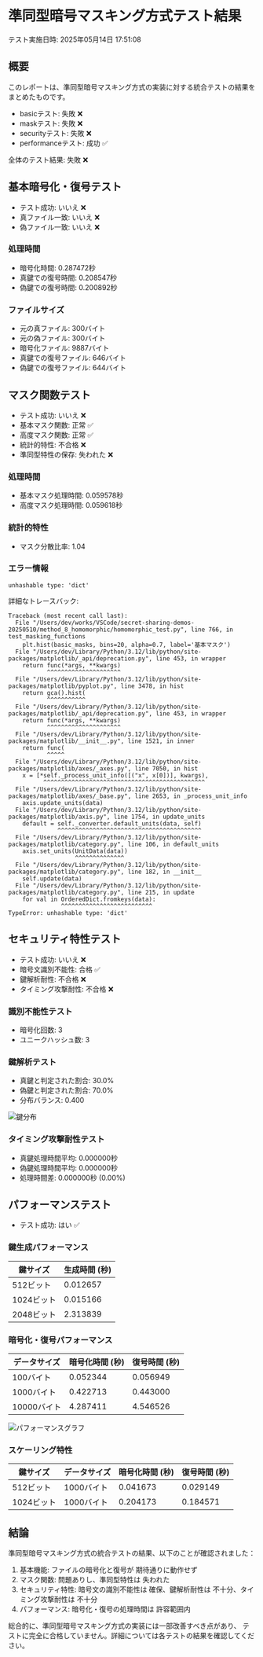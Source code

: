 # 準同型暗号マスキング方式テスト結果

テスト実施日時: 2025年05月14日 17:51:08

## 概要

このレポートは、準同型暗号マスキング方式の実装に対する統合テストの結果をまとめたものです。

- basicテスト: 失敗 ❌
- maskテスト: 失敗 ❌
- securityテスト: 失敗 ❌
- performanceテスト: 成功 ✅

全体のテスト結果: 失敗 ❌

## 基本暗号化・復号テスト

- テスト成功: いいえ ❌
- 真ファイル一致: いいえ ❌
- 偽ファイル一致: いいえ ❌

### 処理時間

- 暗号化時間: 0.287472秒
- 真鍵での復号時間: 0.208547秒
- 偽鍵での復号時間: 0.200892秒

### ファイルサイズ

- 元の真ファイル: 300バイト
- 元の偽ファイル: 300バイト
- 暗号化ファイル: 9887バイト
- 真鍵での復号ファイル: 646バイト
- 偽鍵での復号ファイル: 644バイト

## マスク関数テスト

- テスト成功: いいえ ❌
- 基本マスク関数: 正常 ✅
- 高度マスク関数: 正常 ✅
- 統計的特性: 不合格 ❌
- 準同型特性の保存: 失われた ❌

### 処理時間

- 基本マスク処理時間: 0.059578秒
- 高度マスク処理時間: 0.059618秒

### 統計的特性

- マスク分散比率: 1.04

### エラー情報

```
unhashable type: 'dict'
```


詳細なトレースバック:

```
Traceback (most recent call last):
  File "/Users/dev/works/VSCode/secret-sharing-demos-20250510/method_8_homomorphic/homomorphic_test.py", line 766, in test_masking_functions
    plt.hist(basic_masks, bins=20, alpha=0.7, label='基本マスク')
  File "/Users/dev/Library/Python/3.12/lib/python/site-packages/matplotlib/_api/deprecation.py", line 453, in wrapper
    return func(*args, **kwargs)
           ^^^^^^^^^^^^^^^^^^^^^
  File "/Users/dev/Library/Python/3.12/lib/python/site-packages/matplotlib/pyplot.py", line 3478, in hist
    return gca().hist(
           ^^^^^^^^^^^
  File "/Users/dev/Library/Python/3.12/lib/python/site-packages/matplotlib/_api/deprecation.py", line 453, in wrapper
    return func(*args, **kwargs)
           ^^^^^^^^^^^^^^^^^^^^^
  File "/Users/dev/Library/Python/3.12/lib/python/site-packages/matplotlib/__init__.py", line 1521, in inner
    return func(
           ^^^^^
  File "/Users/dev/Library/Python/3.12/lib/python/site-packages/matplotlib/axes/_axes.py", line 7050, in hist
    x = [*self._process_unit_info([("x", x[0])], kwargs),
          ^^^^^^^^^^^^^^^^^^^^^^^^^^^^^^^^^^^^^^^^^^^^^^
  File "/Users/dev/Library/Python/3.12/lib/python/site-packages/matplotlib/axes/_base.py", line 2653, in _process_unit_info
    axis.update_units(data)
  File "/Users/dev/Library/Python/3.12/lib/python/site-packages/matplotlib/axis.py", line 1754, in update_units
    default = self._converter.default_units(data, self)
              ^^^^^^^^^^^^^^^^^^^^^^^^^^^^^^^^^^^^^^^^^
  File "/Users/dev/Library/Python/3.12/lib/python/site-packages/matplotlib/category.py", line 106, in default_units
    axis.set_units(UnitData(data))
                   ^^^^^^^^^^^^^^
  File "/Users/dev/Library/Python/3.12/lib/python/site-packages/matplotlib/category.py", line 182, in __init__
    self.update(data)
  File "/Users/dev/Library/Python/3.12/lib/python/site-packages/matplotlib/category.py", line 215, in update
    for val in OrderedDict.fromkeys(data):
               ^^^^^^^^^^^^^^^^^^^^^^^^^^
TypeError: unhashable type: 'dict'

```

## セキュリティ特性テスト

- テスト成功: いいえ ❌
- 暗号文識別不能性: 合格 ✅
- 鍵解析耐性: 不合格 ❌
- タイミング攻撃耐性: 不合格 ❌

### 識別不能性テスト

- 暗号化回数: 3
- ユニークハッシュ数: 3

### 鍵解析テスト

- 真鍵と判定された割合: 30.0%
- 偽鍵と判定された割合: 70.0%
- 分布バランス: 0.400

![鍵分布](security_test/key_distribution_20250514-175047.png)

### タイミング攻撃耐性テスト

- 真鍵処理時間平均: 0.000000秒
- 偽鍵処理時間平均: 0.000000秒
- 処理時間差: 0.000000秒 (0.00%)

## パフォーマンステスト

- テスト成功: はい ✅

### 鍵生成パフォーマンス

| 鍵サイズ | 生成時間 (秒) |
|---------|-------------|
| 512ビット | 0.012657 |
| 1024ビット | 0.015166 |
| 2048ビット | 2.313839 |

### 暗号化・復号パフォーマンス

| データサイズ | 暗号化時間 (秒) | 復号時間 (秒) |
|------------|--------------|------------|
| 100バイト | 0.052344 | 0.056949 |
| 1000バイト | 0.422713 | 0.443000 |
| 10000バイト | 4.287411 | 4.546526 |

![パフォーマンスグラフ](performance_test/performance_graph_20250514-175108.png)

### スケーリング特性

| 鍵サイズ | データサイズ | 暗号化時間 (秒) | 復号時間 (秒) |
|---------|------------|--------------|------------|
| 512ビット | 1000バイト | 0.041673 | 0.029149 |
| 1024ビット | 1000バイト | 0.204173 | 0.184571 |

## 結論

準同型暗号マスキング方式の統合テストの結果、以下のことが確認されました：

1. 基本機能: ファイルの暗号化と復号が 期待通りに動作せず
2. マスク関数: 問題ありし、準同型特性は 失われた
3. セキュリティ特性: 暗号文の識別不能性は 確保、鍵解析耐性は 不十分、タイミング攻撃耐性は 不十分
4. パフォーマンス: 暗号化・復号の処理時間は 許容範囲内


総合的に、準同型暗号マスキング方式の実装には一部改善すべき点があり、
テストに完全に合格していません。詳細については各テストの結果を確認してください。
